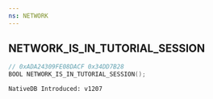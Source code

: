 ```yaml
---
ns: NETWORK
---
```

## NETWORK_IS_IN_TUTORIAL_SESSION

```c
// 0xADA24309FE08DACF 0x34DD7B28
BOOL NETWORK_IS_IN_TUTORIAL_SESSION();
```

```
NativeDB Introduced: v1207
```

